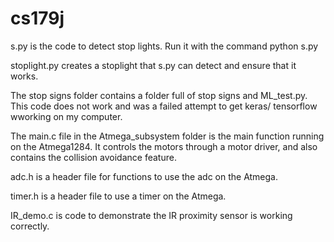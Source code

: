 # cs179j

s.py is the code to detect stop lights. Run it with the command python s.py

stoplight.py creates a stoplight that s.py can detect and ensure that it works.

The stop signs folder contains a folder full of stop signs and ML_test.py. This code does not work and was a failed attempt to get keras/ tensorflow wworking on my computer. 

The main.c file in the Atmega_subsystem folder is the main function running on the Atmega1284. It controls the motors through a motor driver, and also contains the collision avoidance feature.

adc.h is a header file for functions to use the adc on the Atmega.

timer.h is a header file to use a timer on the Atmega.

IR_demo.c is code to demonstrate the IR proximity sensor is working correctly.
